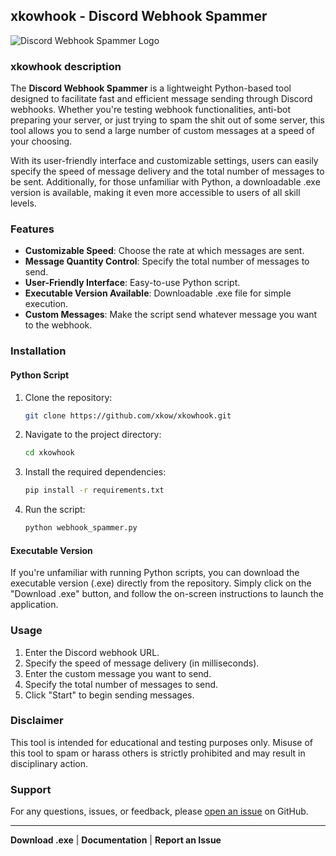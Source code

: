## xkowhook - Discord Webhook Spammer

![Discord Webhook Spammer Logo](https://i.imgur.com/80MIoSc.png)

### xkowhook description

The **Discord Webhook Spammer** is a lightweight Python-based tool designed to facilitate fast and efficient message sending through Discord webhooks. Whether you're testing webhook functionalities, anti-bot preparing your server, or just trying to spam the shit out of some server, this tool allows you to send a large number of custom messages at a speed of your choosing.

With its user-friendly interface and customizable settings, users can easily specify the speed of message delivery and the total number of messages to be sent. Additionally, for those unfamiliar with Python, a downloadable .exe version is available, making it even more accessible to users of all skill levels.

### Features

- **Customizable Speed**: Choose the rate at which messages are sent.
- **Message Quantity Control**: Specify the total number of messages to send.
- **User-Friendly Interface**: Easy-to-use Python script.
- **Executable Version Available**: Downloadable .exe file for simple execution.
- **Custom Messages**: Make the script send whatever message you want to the webhook.

### Installation

#### Python Script

1. Clone the repository:
    ```bash
    git clone https://github.com/xkow/xkowhook.git
    ```
   
2. Navigate to the project directory:
    ```bash
    cd xkowhook
    ```
   
3. Install the required dependencies:
    ```bash
    pip install -r requirements.txt
    ```
   
4. Run the script:
    ```bash
    python webhook_spammer.py
    ```

#### Executable Version

If you're unfamiliar with running Python scripts, you can download the executable version (.exe) directly from the repository. Simply click on the "Download .exe" button, and follow the on-screen instructions to launch the application.

### Usage

1. Enter the Discord webhook URL.
2. Specify the speed of message delivery (in milliseconds).
3. Enter the custom message you want to send.
4. Specify the total number of messages to send.
5. Click "Start" to begin sending messages.

### Disclaimer

This tool is intended for educational and testing purposes only. Misuse of this tool to spam or harass others is strictly prohibited and may result in disciplinary action.

### Support

For any questions, issues, or feedback, please [open an issue](https://github.com/yourusername/discord-webhook-spammer/issues) on GitHub.

---

**Download .exe** | **Documentation** | **Report an Issue**